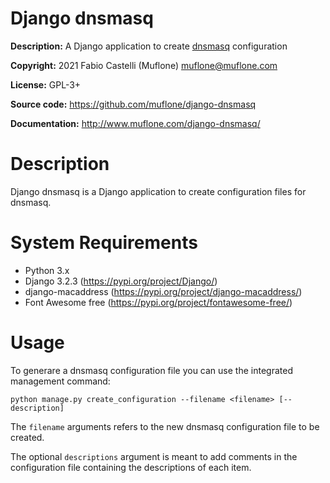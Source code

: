 # Django dnsmasq

**Description:** A Django application to create 
[dnsmasq](http://www.thekelleys.org.uk/dnsmasq/doc.html) configuration

**Copyright:** 2021 Fabio Castelli (Muflone) <muflone@muflone.com>

**License:** GPL-3+

**Source code:** https://github.com/muflone/django-dnsmasq

**Documentation:** http://www.muflone.com/django-dnsmasq/

# Description

Django dnsmasq is a Django application to create configuration files
for dnsmasq.

# System Requirements

* Python 3.x
* Django 3.2.3 (https://pypi.org/project/Django/)
* django-macaddress (https://pypi.org/project/django-macaddress/)
* Font Awesome free (https://pypi.org/project/fontawesome-free/)

# Usage

To generare a dnsmasq configuration file you can use the integrated
management command:

    python manage.py create_configuration --filename <filename> [--description]

The `filename` arguments refers to the new dnsmasq configuration file
to be created.

The optional `descriptions` argument is meant to add comments in the
configuration file containing the descriptions of each item.
